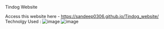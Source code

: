 Tindog Website 

Access this website here - https://sandeep0306.github.io/Tindog_website/
Technolgy Used :
![image](https://user-images.githubusercontent.com/112690853/195862888-dc721069-6501-4626-a08c-747dba8c9cb3.png)
![image](https://user-images.githubusercontent.com/112690853/195863019-54c5e66d-0128-4cbd-989e-e9a0bd3200ee.png)
